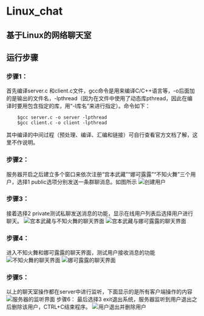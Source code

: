 # Linux_chat
## **基于Linux的网络聊天室**
## 运行步骤
### 步骤1：
首先编译server.c 和client.c文件，gcc命令是用来编译C/C++语言等，-o后面加的是输出的文件名，-lpthread（因为在文件中使用了动态库pthread，因此在编译时要用包含指定的库，用“-l库名”来进行指定）。命令如下：

        $gcc server.c -o server -lpthread 
        $gcc client.c -o client -lpthread 

其中编译的中间过程（预处理、编译、汇编和链接）可自行查看官方文档了解，这里不作说明。
 
### 步骤2：
服务器开启之后建立多个窗口来依次注册“宫本武藏”“娜可露露”“不知火舞”三个用户，选择1 public选项分别发送一条群聊消息。如图所示
![创建用户]()
### 步骤3：
接着选择2 private测试私聊发送消息的功能，显示在线用户列表后选择用户进行聊天。
![宫本武藏与不知火舞的聊天界面]()
![宫本武藏与娜可露露的聊天界面]()
### 步骤4：
进入不知火舞和娜可露露的聊天界面，测试用户接收消息的功能
![不知火舞的聊天界面]()
![娜可露露的聊天界面]()
### 步骤5：
以上的聊天室操作都在server中进行监听，下面显示的是所有客户端操作的内容
![服务器的监听界面]()
步骤6：
最后选择3 exit退出系统，服务器监听到用户退出之后删除该用户，CTRL+C结束程序。
![用户退出并删除用户]()
